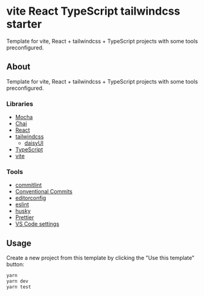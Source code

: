 # vite React TypeScript tailwindcss starter

Template for vite, React + tailwindcss + TypeScript projects with some tools preconfigured.

## About

Template for vite, React + tailwindcss + TypeScript projects with some tools preconfigured.

### Libraries

- [Mocha](https://mochajs.org/)
- [Chai](https://www.chaijs.com/)
- [React](https://reactjs.org/)
- [tailwindcss](https://tailwindcss.com/)
  - [daisyUI](https://daisyui.com/)
- [TypeScript](https://www.typescriptlang.org/)
- [vite](https://vitejs.dev/)

### Tools

- [commitlint](https://commitlint.js.org)
- [Conventional Commits](https://www.conventionalcommits.org)
- [editorconfig](https://editorconfig.org/)
- [eslint](https://eslint.org/)
- [husky](https://typicode.github.io/husky/#/)
- [Prettier](https://prettier.io/)
- [VS Code settings](https://code.visualstudio.com/)

## Usage

Create a new project from this template by clicking the "Use this template" button:

```bash
yarn
yarn dev
yarn test
```
